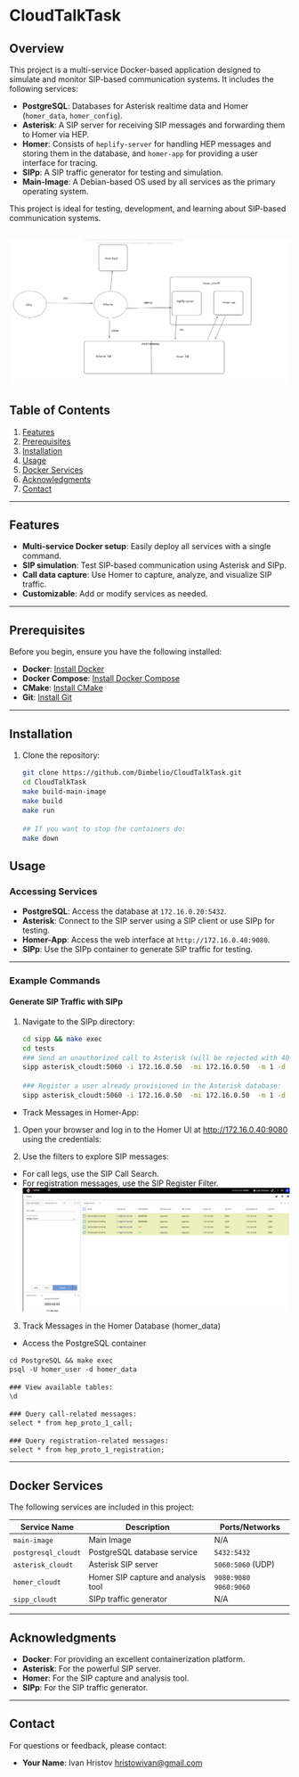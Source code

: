 # CloudTalkTask

## Overview
This project is a multi-service Docker-based application designed to simulate and monitor SIP-based communication systems. It includes the following services:
- **PostgreSQL**: Databases for Asterisk realtime data and Homer (`homer_data`, `homer_config`).
- **Asterisk**: A SIP server for receiving SIP messages and forwarding them to Homer via HEP.
- **Homer**: Consists of `heplify-server` for handling HEP messages and storing them in the database, and `homer-app` for providing a user interface for tracing.
- **SIPp**: A SIP traffic generator for testing and simulation.
- **Main-Image**: A Debian-based OS used by all services as the primary operating system.

This project is ideal for testing, development, and learning about SIP-based communication systems.

![System Diagram](images/flow.png)
---

## Table of Contents
1. [Features](#features)
2. [Prerequisites](#prerequisites)
3. [Installation](#installation)
4. [Usage](#usage)
5. [Docker Services](#docker-services)
6. [Acknowledgments](#acknowledgments)
7. [Contact](#contact)

---

## Features
- **Multi-service Docker setup**: Easily deploy all services with a single command.
- **SIP simulation**: Test SIP-based communication using Asterisk and SIPp.
- **Call data capture**: Use Homer to capture, analyze, and visualize SIP traffic.
- **Customizable**: Add or modify services as needed.

---

## Prerequisites
Before you begin, ensure you have the following installed:
- **Docker**: [Install Docker](https://docs.docker.com/get-docker/)
- **Docker Compose**: [Install Docker Compose](https://docs.docker.com/compose/install/)
- **CMake**: [Install CMake](https://cmake.org/download/)
- **Git**: [Install Git](https://git-scm.com/downloads)

---

## Installation
1. Clone the repository:
   ```bash
   git clone https://github.com/Dimbelio/CloudTalkTask.git
   cd CloudTalkTask
   make build-main-image
   make build
   make run 

   ## If you want to stop the containers do:
   make down
   ```

## Usage

### Accessing Services
- **PostgreSQL**: Access the database at `172.16.0.20:5432`.
- **Asterisk**: Connect to the SIP server using a SIP client or use SIPp for testing.
- **Homer-App**: Access the web interface at `http://172.16.0.40:9080`.
- **SIPp**: Use the SIPp container to generate SIP traffic for testing.

---

### Example Commands

#### Generate SIP Traffic with SIPp
1. Navigate to the SIPp directory:
   ```bash
   cd sipp && make exec
   cd tests
   ### Send an unauthorized call to Asterisk (will be rejected with 401):
   sipp asterisk_cloudt:5060 -i 172.16.0.50  -mi 172.16.0.50  -m 1 -d 600 -l 1 -s 15022937089 -sf uac-normal-call.csv -default_behaviors all

   ### Register a user already provisioned in the Asterisk database:
   sipp asterisk_cloudt:5060 -i 172.16.0.50  -mi 172.16.0.50  -m 1 -d 600 -l 1  -sf register.csv -default_behaviors all
   ```

- Track Messages in Homer-App:  
 1. Open your browser and log in to the Homer UI at http://172.16.0.40:9080 using the credentials:

 2. Use the filters to explore SIP messages:
 -  For call legs, use the SIP Call Search.
 -  For registration messages, use the SIP Register Filter.
![Homer-App](images/homer_app.png)
 3.  Track Messages in the Homer Database (homer_data)
 -  Access the PostgreSQL container
 ```
 cd PostgreSQL && make exec
 psql -U homer_user -d homer_data
 
 ### View available tables:
 \d
 
 ### Query call-related messages:
 select * from hep_proto_1_call;

 ### Query registration-related messages:
 select * from hep_proto_1_registration;
 ```

---  


## Docker Services  
The following services are included in this project:  

| Service Name        | Description                          | Ports/Networks          |  
|---------------------|--------------------------------------|-------------------------|  
| `main-image`        | Main Image            | N/A                     |  
| `postgresql_cloudt` | PostgreSQL database service         | `5432:5432`             |  
| `asterisk_cloudt`   | Asterisk SIP server                  | `5060:5060` (UDP)       |  
| `homer_cloudt`      | Homer SIP capture and analysis tool  | `9080:9080`  `9060:9060`           |  
| `sipp_cloudt`       | SIPp traffic generator               | N/A                     |  

---  


## Acknowledgments  
- **Docker**: For providing an excellent containerization platform.  
- **Asterisk**: For the powerful SIP server.  
- **Homer**: For the SIP capture and analysis tool.  
- **SIPp**: For the SIP traffic generator.  

---  

## Contact  
For questions or feedback, please contact:  
- **Your Name**: Ivan Hristov [hristowivan@gmail.com](mailto:your-email@example.com)  